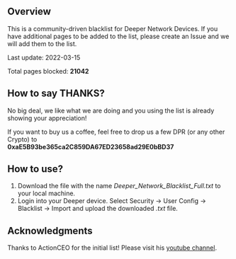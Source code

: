 ## Overview

This is a community-driven blacklist for Deeper Network Devices. 
If you have additional pages to be added to the list, please create an Issue and we will add them to the list.

Last update: 2022-03-15

Total pages blocked: <b>21042</b>

## How to say THANKS?

No big deal, we like what we are doing and you using the list is already showing your appreciation!

If you want to buy us a coffee, feel free to drop us a few DPR (or any other Crypto) to <br>
<b> 0xaE5B93be365ca2C859DA67ED23658ad29E0bBD37 </b>

## How to use?

1. Download the file with the name *Deeper_Network_Blacklist_Full.txt* to your local machine. 
2. Login into your Deeper device. Select Security -> User Config -> Blacklist -> Import and upload the downloaded *.txt* file.

## Acknowledgments

Thanks to ActionCEO for the initial list! Please visit his [youtube channel](https://www.youtube.com/c/ActionCrypto).

